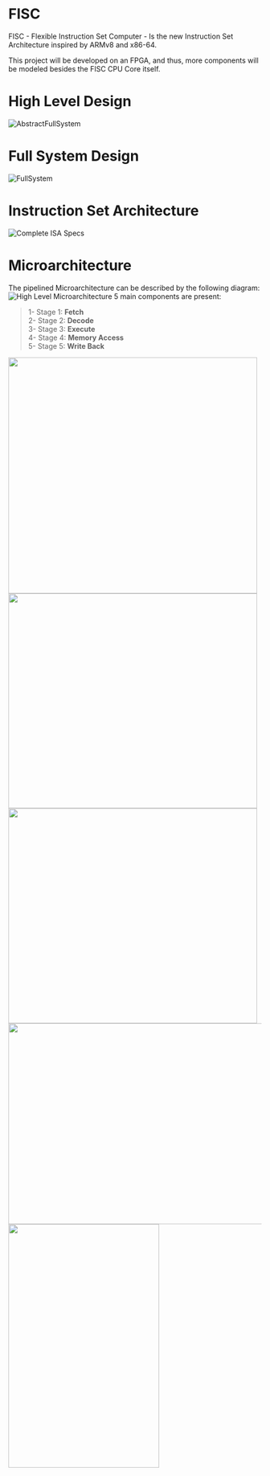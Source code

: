 # FISC
FISC - Flexible Instruction Set Computer - Is the new Instruction Set Architecture inspired by ARMv8 and x86-64.

This project will be developed on an FPGA, and thus, more components will be modeled besides the FISC CPU Core itself.

# High Level Design
![AbstractFullSystem](http://i.imgur.com/OQg8W1A.png)

# Full System Design
![FullSystem](http://i.imgur.com/p2pPWAl.png)

# Instruction Set Architecture
![Complete ISA Specs](http://i.imgur.com/m2FDbCT.jpg)

# Microarchitecture

The pipelined Microarchitecture can be described by the following diagram:
![High Level Microarchitecture](http://i.imgur.com/9wLWx8X.png)
5 main components are present:
> 1- Stage 1: **Fetch**  
> 2- Stage 2: **Decode**  
> 3- Stage 3: **Execute**  
> 4- Stage 4: **Memory Access**  
> 5- Stage 5: **Write Back**  

<a href="http://i.imgur.com/rQ2PIP2.png"><img src="http://i.imgur.com/rQ2PIP2.png" align="left" height="470" width="495" ></a>
<a href="http://i.imgur.com/j9GLU1Y.png"><img src="http://i.imgur.com/j9GLU1Y.png" align="left" height="428" width="495" ></a>
<a href="http://i.imgur.com/A0u5QPA.png"><img src="http://i.imgur.com/A0u5QPA.png" align="left" height="428" width="495" ></a>
<a href="http://i.imgur.com/s5U3T6v.png"><img src="http://i.imgur.com/s5U3T6v.png" align="left" height="400" width="600" ></a>
<a href="http://i.imgur.com/IzolzTa.png"><img src="http://i.imgur.com/IzolzTa.png" align="left" height="485" width="300" ></a>
